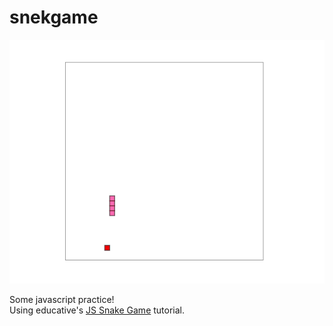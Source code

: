 ﻿# snekgame

![](snek.gif)

Some javascript practice!  
Using educative's [JS Snake Game](https://www.educative.io/blog/javascript-snake-game-tutorial) tutorial.  

